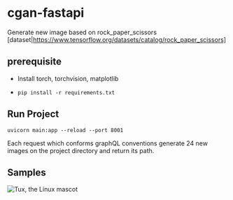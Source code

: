 # cgan-fastapi

Generate new image based on rock_paper_scissors [dataset|https://www.tensorflow.org/datasets/catalog/rock_paper_scissors]

## prerequisite

* Install torch, torchvision, matplotlib

* ```pip install -r requirements.txt```


## Run Project

```uvicorn main:app --reload --port 8001```

Each request which conforms graphQL conventions generate 24 new images on the project directory and return its path. 

## Samples

![Tux, the Linux mascot](/assets/images/tux.png)
